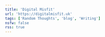 ```yaml
---
title: 'Digital Misfit'
url: 'https://digitalmisfit.uk'
tags: ['Random Thoughts', 'blog', 'Writing']
nsfw: false
rss: true
---
```

